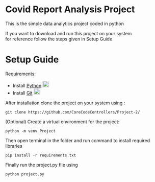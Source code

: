 # Covid Report Analysis Project

This is the simple data analytics project coded in python<br/>

If you want to download and run this project on your system <br/>
for reference follow the steps given in Setup Guide

# Setup Guide
Requirements:<br/>
  - Install [Python](https://www.python.org/downloads/) [<img src="https://skillicons.dev/icons?i=python" height='20px'> ](https://www.python.org/downloads/) <br/>
  - Install [Git](https://git-scm.com/downloads) [<img src="https://skillicons.dev/icons?i=git" height='20px'> ](https://git-scm.com/downloads)  <br/>

After installation clone the project on your system using :<br/>
```
git clone https://github.com/CoreCodeControllers/Project-2/
```
(Optional) Create a virtual environment for the project:
```
python -m venv Project
```
Then open terminal in the folder and run command to install required libraries
```
pip install -r requirements.txt
```
Finally run the project.py file using
```
python project.py
```
